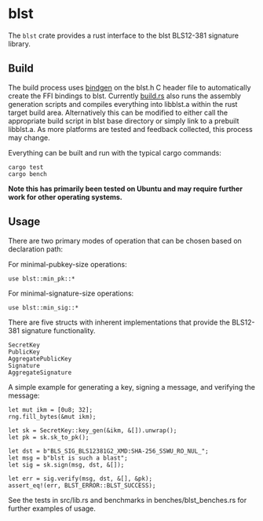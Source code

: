 # blst

The `blst` crate provides a rust interface to the blst BLS12-381 signature library.

## Build
The build process uses [bindgen](https://github.com/rust-lang/rust-bindgen) on the blst.h C header file to automatically create the FFI bindings to blst. Currently [build.rs](https://github.com/supranational/blst/blob/master/bindings/rust/build.rs) also runs the assembly generation scripts and compiles everything into libblst.a within the rust target build area. Alternatively this can be modified to either call the appropriate build script in blst base directory or simply link to a prebuilt libblst.a. As more platforms are tested and feedback collected, this process may change.

Everything can be built and run with the typical cargo commands:

```
cargo test
cargo bench
```

**Note this has primarily been tested on Ubuntu and may require further work for other operating systems.**

## Usage
There are two primary modes of operation that can be chosen based on declaration path:

For minimal-pubkey-size operations:
```
use blst::min_pk::*
```

For minimal-signature-size operations:
```
use blst::min_sig::*
```

There are five structs with inherent implementations that provide the BLS12-381 signature functionality.
```
SecretKey
PublicKey
AggregatePublicKey
Signature
AggregateSignature
```

A simple example for generating a key, signing a message, and verifying the message:
```
let mut ikm = [0u8; 32];
rng.fill_bytes(&mut ikm);

let sk = SecretKey::key_gen(&ikm, &[]).unwrap();
let pk = sk.sk_to_pk();

let dst = b"BLS_SIG_BLS12381G2_XMD:SHA-256_SSWU_RO_NUL_";
let msg = b"blst is such a blast";
let sig = sk.sign(msg, dst, &[]);

let err = sig.verify(msg, dst, &[], &pk);
assert_eq!(err, BLST_ERROR::BLST_SUCCESS);
```

See the tests in src/lib.rs and benchmarks in benches/blst_benches.rs for further examples of usage.
